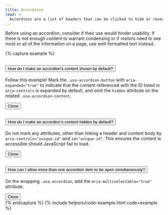 ```yaml
---
title: Accordions
lead: >
  Accordions are a list of headers that can be clicked to hide or reveal additional content.
---
```


Before using an accordion, consider if their use would hinder usability. If there is not enough content to warrant condensing or if visitors need to see most or all of the information on a page, use well-formatted text instead.

{% capture example %}
<div class="usa-accordion usa-accordion-bordered">
  <!-- Use the accurate heading level to maintain the document outline -->
  <h2 class="usa-accordion-heading">
    <button class="usa-accordion-button" aria-expanded="true" aria-controls="unique-id-1">
      How do I make an accordion’s content shown by default?
    </button>
  </h2>
  <div id="unique-id-1" class="usa-accordion-container">
    <div class="usa-accordion-content usa-prose">
      <p>Follow this example! Mark the <code>.usa-accordion-button</code> with <code>aria-expanded="true"</code> to indicate that the content referenced with the ID listed in <code>aria-controls</code> is expanded by default, and omit the <code>hidden</code> attribute on the related <code>.usa-accordion-content</code>.</p>
    </div>
    <button class="usa-accordion-close-button">Close</button>
  </div>

  <h2 class="usa-accordion-heading">
    <button class="usa-accordion-button" aria-controls="unique-id-3">
      How do I make an accordion’s content hidden by default?
    </button>
  </h2>
  <div id="unique-id-3" class="usa-accordion-container">
    <div class="usa-accordion-content usa-prose">
      <p>Do not mark any attributes, other than linking a header and content body by <code>aria-controls="unique-id"</code> and <code>id="unique-id"</code>. This ensures the content is accessible should JavaScript fail to load.</p>
    </div>
    <button class="usa-accordion-close-button">Close</button>
  </div>

  <h2 class="usa-accordion-heading">
    <button class="usa-accordion-button" aria-controls="unique-id-4">
      How can I allow more than one accordion item to be open simultaneously?
    </button>
  </h2>
  <div id="unique-id-4" class="usa-accordion-container">
    <div class="usa-accordion-content usa-prose">
      <p>On the wrapping <code>.usa-accordion</code>, add the <code>aria-multiselectable="true"</code> attribute.</p>
    </div>
    <button class="usa-accordion-close-button">Close</button>
  </div>
</div>
{% endcapture %}
{% include helpers/code-example.html code=example %}
